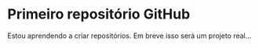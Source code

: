 # Primeiro repositório GitHub
 Estou aprendendo a criar repositórios.
 Em breve isso será um projeto real...
